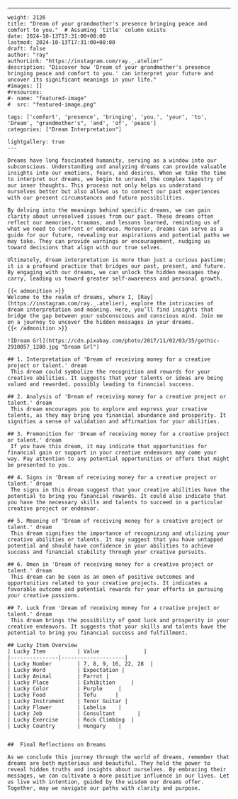 ---
    weight: 2126
    title: "Dream of your grandmother's presence bringing peace and comfort to you."  # Assuming 'title' column exists
    date: 2024-10-13T17:31:00+08:00
    lastmod: 2024-10-13T17:31:00+08:00
    draft: false
    author: "ray"
    authorLink: "https://instagram.com/ray._.atelier"
    description: "Discover how 'Dream of your grandmother's presence bringing peace and comfort to you.' can interpret your future and uncover its significant meanings in your life."
    #images: []
    #resources:
    #- name: "featured-image"
    #  src: "featured-image.png"
    
    tags: ['comfort', 'presence', 'bringing', 'you.', 'your', 'to', 'Dream', "grandmother's", 'and', 'of', 'peace']
    categories: ["Dream Interpretation"]
    
    lightgallery: true
    ---
    
    Dreams have long fascinated humanity, serving as a window into our subconscious. Understanding and analyzing dreams can provide valuable insights into our emotions, fears, and desires. When we take the time to interpret our dreams, we begin to unravel the complex tapestry of our inner thoughts. This process not only helps us understand ourselves better but also allows us to connect our past experiences with our present circumstances and future possibilities.
    
    By delving into the meanings behind specific dreams, we can gain clarity about unresolved issues from our past. These dreams often reflect our memories, traumas, and lessons learned, reminding us of what we need to confront or embrace. Moreover, dreams can serve as a guide for our future, revealing our aspirations and potential paths we may take. They can provide warnings or encouragement, nudging us toward decisions that align with our true selves.
    
    Ultimately, dream interpretation is more than just a curious pastime; it is a profound practice that bridges our past, present, and future. By engaging with our dreams, we can unlock the hidden messages they carry, leading us toward greater self-awareness and personal growth.
    
    {{< admonition >}}
    Welcome to the realm of dreams, where I, [Ray](https://instagram.com/ray._.atelier), explore the intricacies of dream interpretation and meaning. Here, you’ll find insights that bridge the gap between your subconscious and conscious mind. Join me on a journey to uncover the hidden messages in your dreams.
    {{< /admonition >}}
    
    ![Dream Grl](https://cdn.pixabay.com/photo/2017/11/02/03/35/gothic-2910057_1280.jpg "Dream Grl")
    
    ## 1. Interpretation of 'Dream of receiving money for a creative project or talent.' dream
     This dream could symbolize the recognition and rewards for your creative abilities. It suggests that your talents or ideas are being valued and rewarded, possibly leading to financial success.
    
    ## 2. Analysis of 'Dream of receiving money for a creative project or talent.' dream
     This dream encourages you to explore and express your creative talents, as they may bring you financial abundance and prosperity. It signifies a sense of validation and affirmation for your abilities.
    
    ## 3. Premonition for 'Dream of receiving money for a creative project or talent.' dream
     If you have this dream, it may indicate that opportunities for financial gain or support in your creative endeavors may come your way. Pay attention to any potential opportunities or offers that might be presented to you.
    
    ## 4. Signs in 'Dream of receiving money for a creative project or talent.' dream
     The signs in this dream suggest that your creative abilities have the potential to bring you financial rewards. It could also indicate that you have the necessary skills and talents to succeed in a particular creative project or endeavor.
    
    ## 5. Meaning of 'Dream of receiving money for a creative project or talent.' dream
     This dream signifies the importance of recognizing and utilizing your creative abilities or talents. It may suggest that you have untapped potential and should have confidence in your abilities to achieve success and financial stability through your creative pursuits.
    
    ## 6. Omen in 'Dream of receiving money for a creative project or talent.' dream
     This dream can be seen as an omen of positive outcomes and opportunities related to your creative projects. It indicates a favorable outcome and potential rewards for your efforts in pursuing your creative passions.
    
    ## 7. Luck from 'Dream of receiving money for a creative project or talent.' dream
     This dream brings the possibility of good luck and prosperity in your creative endeavors. It suggests that your skills and talents have the potential to bring you financial success and fulfillment.
    
    ## Lucky Item Overview
    | Lucky Item          | Value              |
    |---------------|--------------------|
    | Lucky Number        | 7, 8, 9, 16, 22, 28  |
    | Lucky Word          | Expectation |
    | Lucky Animal        | Parrot |
    | Lucky Place         | Exhibition     |
    | Lucky Color         | Purple     |
    | Lucky Food          | Tofu      |
    | Lucky Instrument    | Tenor Guitar |
    | Lucky Flower        | Lobelia    |
    | Lucky Job           | Consultant       |
    | Lucky Exercise      | Rock Climbing  |
    | Lucky Country       | Hungary    |
    
    
    ##  Final Reflections on Dreams
    
    As we conclude this journey through the world of dreams, remember that dreams are both mysterious and beautiful. They hold the power to reveal hidden truths and insights about ourselves. By embracing their messages, we can cultivate a more positive influence in our lives. Let us live with intention, guided by the wisdom our dreams offer. Together, may we navigate our paths with clarity and purpose.
    